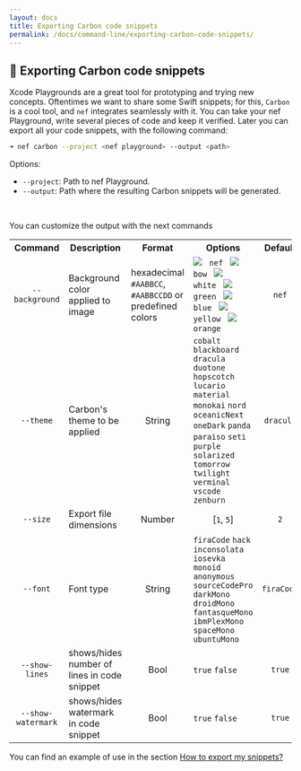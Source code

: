 ```yaml
---
layout: docs
title: Exporting Carbon code snippets
permalink: /docs/command-line/exporting-carbon-code-snippets/
---
```


## 🌁 Exporting Carbon code snippets
 
Xcode Playgrounds are a great tool for prototyping and trying new concepts. Oftentimes we want to share some Swift snippets; for this, `Carbon` is a cool tool, and `nef` integrates seamlessly with it. You can take your nef Playground, write several pieces of code and keep it verified. Later you can export all your code snippets, with the following command:
 
 ```bash
 ➜ nef carbon --project <nef playground> --output <path>
 ```
 
 Options:
 
 - `--project`: Path to nef Playground.
 - `--output`: Path where the resulting Carbon snippets will be generated.
 
 &nbsp;

 You can customize the output with the next commands
 
 <table>
 <tr>
 <th width="14%" align="center">Command</th>
 <th width="20%">Description</th>
 <th width="18%" align="center">Format</th>
 <th>Options</th>
 <th width="5%" align="center">Default</th>
 </tr>
 <tr>
 <td align="center"><code>--background</code></td>
 <td>Background color applied to image</td>
 <td>hexadecimal <code>#AABBCC</code>, <code>#AABBCCDD</code> or predefined colors</td>
 <td>
 <img src="https://placehold.it/15/8c44ff/000000?text=+"> <code> nef </code>
 <img src="https://placehold.it/15/d54048/000000?text=+"> <code> bow </code>
 <img src="https://placehold.it/15/ffffff/000000?text=+"> <code> white </code>
 <img src="https://placehold.it/15/6ef0a7/000000?text=+"> <code> green </code>
 <img src="https://placehold.it/15/42c5ff/000000?text=+"> <code> blue </code>
 <img src="https://placehold.it/15/ffed75/000000?text=+"> <code> yellow </code>
 <img src="https://placehold.it/15/ff9f46/000000?text=+"> <code> orange </code>
 </td>
 <td align="center"><code>nef</code></td>
 </tr>
 <tr>
 <td align="center"><code>--theme</code></td>
 <td>Carbon's theme to be applied</td>
 <td align="center">String</td>
 <td><code>cobalt</code>
 <code>blackboard</code>
 <code>dracula</code>
 <code>duotone</code>
 <code>hopscotch</code>
 <code>lucario</code>
 <code>material</code>
 <code>monokai</code>
 <code>nord</code>
 <code>oceanicNext</code>
 <code>oneDark</code>
 <code>panda</code>
 <code>paraiso</code>
 <code>seti</code>
 <code>purple</code>
 <code>solarized</code>
 <code>tomorrow</code>
 <code>twilight</code>
 <code>verminal</code>
 <code>vscode</code>
 <code>zenburn</code></td>
 <td align="center"><code>dracula</code></td>
 </tr>
 <tr>
 <td align="center"><code>--size</code></td>
 <td>Export file dimensions</td>
 <td align="center">Number</td>
 <td align="center">[<code>1</code>, <code>5</code>]</td>
 <td align="center"><code>2</code></td>
 </tr>
 <tr>
 <td align="center"><code>--font</code></td>
 <td>Font type</td>
 <td align="center">String</td>
 <td>
 <code>firaCode</code>
 <code>hack</code>
 <code>inconsolata</code>
 <code>iosevka</code>
 <code>monoid</code>
 <code>anonymous</code>
 <code>sourceCodePro</code>
 <code>darkMono</code>
 <code>droidMono</code>
 <code>fantasqueMono</code>
 <code>ibmPlexMono</code>
 <code>spaceMono</code>
 <code>ubuntuMono</code>
 </td>
 <td align="center"><code>firaCode</code></td>
 </tr>
 <tr>
 <td align="center"><code>--show-lines</code></td>
 <td>shows/hides number of lines in code snippet</td>
 <td align="center">Bool</td>
 <td><code>true</code> <code>false</code></td>
 <td align="center"><code>true</code></td>
 </tr>
 <tr>
 <td align="center"><code>--show-watermark</code></td>
 <td>shows/hides watermark in code snippet</td>
 <td align="center">Bool</td>
 <td><code>true</code> <code>false</code></td>
 <td align="center"><code>true</code></td>
 </tr>
 </table>

 You can find an example of use in the section [How to export my snippets?](/docs/first-steps/how-to-export-my-snippets/)
